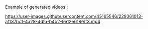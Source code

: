 Example of generated videos : 


https://user-images.githubusercontent.com/45165546/229361013-af137bc1-4a28-4dfa-b4b2-9e12e618e1f3.mp4

